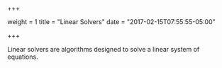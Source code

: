 +++

weight = 1
title = "Linear Solvers"
date = "2017-02-15T07:55:55-05:00"

+++

Linear solvers are algorithms designed to solve a linear system of equations.
